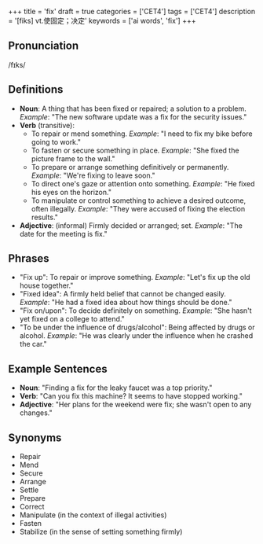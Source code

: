 +++
title = 'fix'
draft = true
categories = ['CET4']
tags = ['CET4']
description = '[fiks] vt.使固定；决定'
keywords = ['ai words', 'fix']
+++

## Pronunciation
/fɪks/

## Definitions
- **Noun**: A thing that has been fixed or repaired; a solution to a problem. _Example_: "The new software update was a fix for the security issues."
- **Verb** (transitive): 
    - To repair or mend something. _Example_: "I need to fix my bike before going to work."
    - To fasten or secure something in place. _Example_: "She fixed the picture frame to the wall."
    - To prepare or arrange something definitively or permanently. _Example_: "We're fixing to leave soon."
    - To direct one's gaze or attention onto something. _Example_: "He fixed his eyes on the horizon."
    - To manipulate or control something to achieve a desired outcome, often illegally. _Example_: "They were accused of fixing the election results."
- **Adjective**: (informal) Firmly decided or arranged; set. _Example_: "The date for the meeting is fix."

## Phrases
- "Fix up": To repair or improve something. _Example_: "Let's fix up the old house together."
- "Fixed idea": A firmly held belief that cannot be changed easily. _Example_: "He had a fixed idea about how things should be done."
- "Fix on/upon": To decide definitely on something. _Example_: "She hasn't yet fixed on a college to attend."
- "To be under the influence of drugs/alcohol": Being affected by drugs or alcohol. _Example_: "He was clearly under the influence when he crashed the car."

## Example Sentences
- **Noun**: "Finding a fix for the leaky faucet was a top priority."
- **Verb**: "Can you fix this machine? It seems to have stopped working."
- **Adjective**: "Her plans for the weekend were fix; she wasn't open to any changes."

## Synonyms
- Repair
- Mend
- Secure
- Arrange
- Settle
- Prepare
- Correct
- Manipulate (in the context of illegal activities)
- Fasten
- Stabilize (in the sense of setting something firmly)
